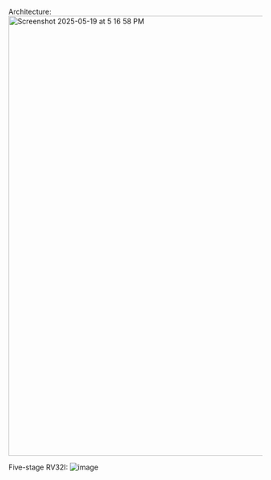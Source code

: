 Architecture:
<img width="871" alt="Screenshot 2025-05-19 at 5 16 58 PM" src="https://github.com/user-attachments/assets/a5519881-e8a5-4f6d-bf7e-012d5be0ae6a" />

Five-stage RV32I:
![image](https://github.com/user-attachments/assets/8656abe8-0eca-4ae2-b935-f354fafafc60)
